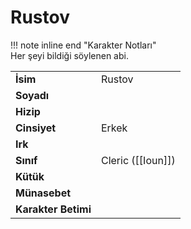 # Rustov   
!!! note inline end "Karakter Notları"  
	Her şeyi bildiği söylenen abi.     
  
|  |  |  
|---|---|  
| **İsim** | Rustov |  
| **Soyadı** |  |  
| **Hizip** |  |  
| **Cinsiyet** | Erkek |  
| **Irk** |  |  
| **Sınıf** | Cleric ([[Ioun]]) |  
| **Kütük** |  |  
| **Münasebet** |  |  
| **Karakter Betimi** |  |  
  
  

